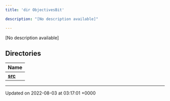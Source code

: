 ```yaml
---
title: 'dir ObjectivesBit'

description: "[No description available]"

---
```







[No description available]

## Directories

| Name           |
| -------------- |
| **[src](/documentation/code/main/files/dir_dfcc8bb7e7670847eb82b8b79d6e34db/#dir-src)**  |






-------------------------------

Updated on 2022-08-03 at 03:17:01 +0000
